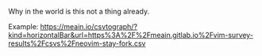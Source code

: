 Why in the world is this not a thing already.



Example: https://meain.io/csvtograph/?kind=horizontalBar&url=https%3A%2F%2Fmeain.gitlab.io%2Fvim-survey-results%2Fcsvs%2Fneovim-stay-fork.csv
